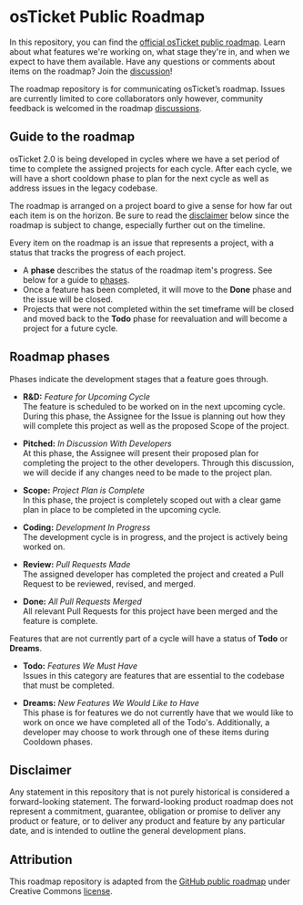 # osTicket Public Roadmap

In this repository, you can find the [official osTicket public roadmap](https://github.com/orgs/osTicket/projects/2). Learn about what features we're working on, what stage they're in, and when we expect to have them available. Have any questions or comments about items on the roadmap? Join the [discussion](https://github.com/osTicket/roadmap/discussions)!

The roadmap repository is for communicating osTicket’s roadmap. Issues are currently limited to core collaborators only however, community feedback is welcomed in the roadmap [discussions](https://github.com/osTicket/roadmap/discussions).

## Guide to the roadmap

osTicket 2.0 is being developed in cycles where we have a set period of time to complete the assigned projects for each cycle. After each cycle, we will have a short cooldown phase to plan for the next cycle as well as address issues in the legacy codebase.

The roadmap is arranged on a project board to give a sense for how far out each item is on the horizon. Be sure to read the [disclaimer](#disclaimer) below since the roadmap is subject to change, especially further out on the timeline.

Every item on the roadmap is an issue that represents a project, with a status that tracks the progress of each project.

- A **phase** describes the status of the roadmap item's progress. See below for a guide to [phases](#roadmap-phases).
- Once a feature has been completed, it will move to the **Done** phase and the issue will be closed.
- Projects that were not completed within the set timeframe will be closed and moved back to the **Todo** phase for reevaluation and will become a project for a future cycle.

## Roadmap phases

Phases indicate the development stages that a feature goes through.

- **R&D:** *Feature for Upcoming Cycle*\
The feature is scheduled to be worked on in the next upcoming cycle. During this phase, the Assignee for the Issue is planning out how they will complete this project as well as the proposed Scope of the project.

- **Pitched:** *In Discussion With Developers*\
At this phase, the Assignee will present their proposed plan for completing the project to the other developers. Through this discussion, we will decide if any changes need to be made to the project plan.

- **Scope:** *Project Plan is Complete*\
In this phase, the project is completely scoped out with a clear game plan in place to be completed in the upcoming cycle.

- **Coding:** *Development In Progress*\
The development cycle is in progress, and the project is actively being worked on.

- **Review:** *Pull Requests Made*\
The assigned developer has completed the project and created a Pull Request to be reviewed, revised, and merged.

- **Done:** *All Pull Requests Merged*\
All relevant Pull Requests for this project have been merged and the feature is complete.

Features that are not currently part of a cycle will have a status of **Todo** or **Dreams**.

- **Todo:** *Features We Must Have*\
Issues in this category are features that are essential to the codebase that must be completed.

- **Dreams:** *New Features We Would Like to Have*\
This phase is for features we do not currently have that we would like to work on once we have completed all of the Todo's. Additionally, a developer may choose to work through one of these items during Cooldown phases.

## Disclaimer

Any statement in this repository that is not purely historical is considered a forward-looking statement. The forward-looking product roadmap does not represent a commitment, guarantee, obligation or promise to deliver any product or feature, or to deliver any product and feature by any particular date, and is intended to outline the general development plans.

## Attribution

This roadmap repository is adapted from the [GitHub public roadmap](https://github.com/github/roadmap) under Creative Commons [license](LICENSE).
